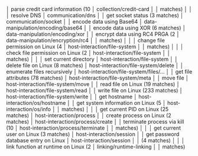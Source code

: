 │ parse credit card information (10     │ collection/credit-card               │
│ matches)                              │                                      │
│ resolve DNS                           │ communication/dns                    │
│ get socket status (3 matches)         │ communication/socket                 │
│ encode data using Base64              │ data-manipulation/encoding/base64    │
│ encode data using XOR (6 matches)     │ data-manipulation/encoding/xor       │
│ encrypt data using RC4 PRGA (2        │ data-manipulation/encryption/rc4     │
│ matches)                              │                                      │
│ change file permission on Linux (4    │ host-interaction/file-system         │
│ matches)                              │                                      │
│ check file permission on Linux (2     │ host-interaction/file-system         │
│ matches)                              │                                      │
│ set current directory                 │ host-interaction/file-system         │
│ delete file on Linux (8 matches)      │ host-interaction/file-system/delete  │
│ enumerate files recursively           │ host-interaction/file-system/files/… │
│ get file attributes (78 matches)      │ host-interaction/file-system/meta    │
│ move file                             │ host-interaction/file-system/move    │
│ read file on Linux (19 matches)       │ host-interaction/file-system/read    │
│ write file on Linux (233 matches)     │ host-interaction/file-system/write   │
│ get hostname                          │ host-interaction/os/hostname         │
│ get system information on Linux (5    │ host-interaction/os/info             │
│ matches)                              │                                      │
│ get current PID on Linux (25 matches) │ host-interaction/process             │
│ create process on Linux (2 matches)   │ host-interaction/process/create      │
│ terminate process via kill (10        │ host-interaction/process/terminate   │
│ matches)                              │                                      │
│ get current user on Linux (3 matches) │ host-interaction/session             │
│ get password database entry on Linux  │ host-interaction/session             │
│ (4 matches)                           │                                      │
│ link function at runtime on Linux (2  │ linking/runtime-linking              │
│ matches)                